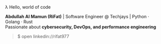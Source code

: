 λ Hello, world of code

**Abdullah Al Mamun (RiFat)** | Software Engineer @ Techjays | Python · Golang · Rust  
Passionate about **cybersecurity, DevOps, and performance engineering**  

> $ open linkedin://rifat977
